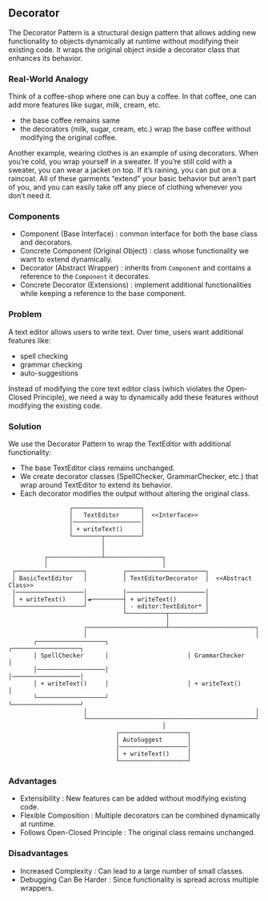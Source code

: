 ## Decorator

The Decorator Pattern is a structural design pattern that allows adding new functionality to objects dynamically at runtime without modifying their existing code. It wraps the original object inside a decorator class that enhances its behavior.

### Real-World Analogy
Think of a coffee-shop where one can buy a coffee. In that coffee, one can add more features like sugar, milk, cream, etc.

- the base coffee remains same
- the decorators (milk, sugar, cream, etc.) wrap the base coffee without modifying the original coffee.

Another example, wearing clothes is an example of using decorators. When you’re cold, you wrap yourself in a sweater. If you’re still cold with a sweater, you can wear a jacket on top. If it’s raining, you can put on a raincoat. All of these garments “extend” your basic behavior but aren’t part of you, and you can easily take off any piece of clothing whenever you don’t need it.

### Components
- Component (Base Interface) : common interface for both the base class and decorators.
- Concrete Component (Original Object) : class whose functionality we want to extend dynamically.
- Decorator (Abstract Wrapper) : inherits from `Component` and contains a reference to the `Component` it decorates.
- Concrete Decorator (Extensions) : implement additional functionalities while keeping a reference to the base component.

### Problem
A text editor allows users to write text. Over time, users want additional features like:
- spell checking
- grammar checking
- auto-suggestions
  
Instead of modifying the core text editor class (which violates the Open-Closed Principle), we need a way to dynamically add these features without modifying the existing code.

### Solution
We use the Decorator Pattern to wrap the TextEditor with additional functionality:

- The base TextEditor class remains unchanged.
- We create decorator classes (SpellChecker, GrammarChecker, etc.) that wrap around TextEditor to extend its behavior.
- Each decorator modifies the output without altering the original class.

```
                 ┌───────────────────┐
                 │   TextEditor      │  <<Interface>>
                 │───────────────────│
                 │ + writeText()     │
                 └────────┬──────────┘
                          │
                          │
          ┌───────────────┴────────────────┐
          │                                │
 ┌───────────────────┐          ┌──────────────────────┐
 │ BasicTextEditor   │          │ TextEditorDecorator  │  <<Abstract Class>>
 │───────────────────│          │──────────────────────│
 │ + writeText()     │◄─────────┤ + writeText()        │
 └───────────────────┘          │ - editor:TextEditor* │
                                └───────────┬──────────┘
                                            │
                     ┌──────────────────────┴────────────────────────┐
                     │                                               │
       ┌───────────────────┐                      ┌───────────────────┐
       │ SpellChecker      │                      │ GrammarChecker    │
       │───────────────────│                      │───────────────────│
       │ + writeText()     │                      │ + writeText()     │
       └───────────────────┘                      └───────────────────┘
                     │                                               │
                     └───────────────────────────────────────────────┘
                                           │
                              ┌───────────────────┐
                              │ AutoSuggest       │
                              │───────────────────│
                              │ + writeText()     │
                              └───────────────────┘

```

### Advantages 
- Extensibility : New features can be added without modifying existing code.
- Flexible Composition : Multiple decorators can be combined dynamically at runtime.
- Follows Open-Closed Principle : The original class remains unchanged.

### Disadvantages
- Increased Complexity : Can lead to a large number of small classes.
- Debugging Can Be Harder : Since functionality is spread across multiple wrappers.